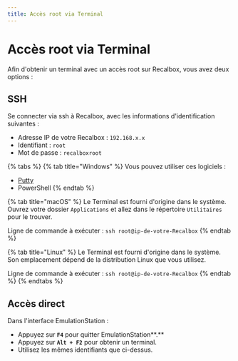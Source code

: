 ```yaml
---
title: Accès root via Terminal
---
```


# Accès root via Terminal

Afin d'obtenir un terminal avec un accès root sur Recalbox, vous avez deux options :

## **SSH**

Se connecter via ssh à Recalbox, avec les informations d'identification suivantes :

* Adresse IP de votre Recalbox : `192.168.x.x`
* Identifiant : `root`
* Mot de passe : `recalboxroot`

{% tabs %}
{% tab title="Windows" %}
Vous pouvez utiliser ces logiciels :

* [Putty](https://www.chiark.greenend.org.uk/~sgtatham/putty/latest.html)
* PowerShell
{% endtab %}

{% tab title="macOS" %}
Le Terminal est fourni d'origine dans le système. Ouvrez votre dossier `Applications` et allez dans le répertoire `Utilitaires` pour le trouver.

Ligne de commande à exécuter : `ssh root@ip-de-votre-Recalbox`
{% endtab %}

{% tab title="Linux" %}
Le Terminal est fourni d'origine dans le système. Son emplacement dépend de la distribution Linux que vous utilisez.

Ligne de commande à exécuter : `ssh root@ip-de-votre-Recalbox`
{% endtab %}
{% endtabs %}

## **Accès direct**

Dans l'interface EmulationStation :

* Appuyez sur **`F4`** pour quitter EmulationStation**.**
* Appuyez sur **`Alt + F2`** pour obtenir un terminal.
* Utilisez les mêmes identifiants que ci-dessus.

